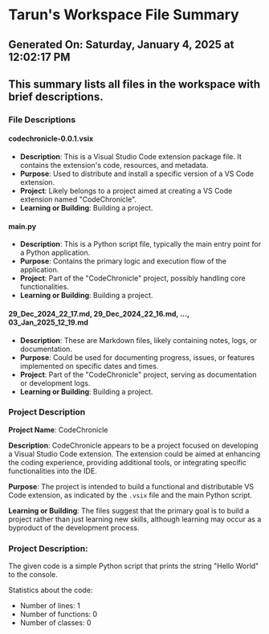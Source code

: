 # Tarun's Workspace File Summary
## Generated On: Saturday, January 4, 2025 at 12:02:17 PM
This summary lists all files in the workspace with brief descriptions.
---
### File Descriptions

#### codechronicle-0.0.1.vsix
- **Description**: This is a Visual Studio Code extension package file. It contains the extension's code, resources, and metadata.
- **Purpose**: Used to distribute and install a specific version of a VS Code extension.
- **Project**: Likely belongs to a project aimed at creating a VS Code extension named "CodeChronicle".
- **Learning or Building**: Building a project.

#### main.py
- **Description**: This is a Python script file, typically the main entry point for a Python application.
- **Purpose**: Contains the primary logic and execution flow of the application.
- **Project**: Part of the "CodeChronicle" project, possibly handling core functionalities.
- **Learning or Building**: Building a project.

#### 29_Dec_2024_22_17.md, 29_Dec_2024_22_16.md, ..., 03_Jan_2025_12_19.md
- **Description**: These are Markdown files, likely containing notes, logs, or documentation.
- **Purpose**: Could be used for documenting progress, issues, or features implemented on specific dates and times.
- **Project**: Part of the "CodeChronicle" project, serving as documentation or development logs.
- **Learning or Building**: Building a project.

### Project Description

**Project Name**: CodeChronicle

**Description**: CodeChronicle appears to be a project focused on developing a Visual Studio Code extension. The extension could be aimed at enhancing the coding experience, providing additional tools, or integrating specific functionalities into the IDE.

**Purpose**: The project is intended to build a functional and distributable VS Code extension, as indicated by the `.vsix` file and the main Python script.

**Learning or Building**: The files suggest that the primary goal is to build a project rather than just learning new skills, although learning may occur as a byproduct of the development process. 
### Project Description:
 The given code is a simple Python script that prints the string "Hello World" to the console. 

Statistics about the code:
- Number of lines: 1
- Number of functions: 0
- Number of classes: 0
